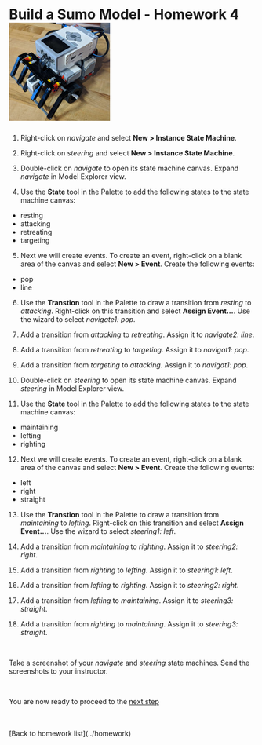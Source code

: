 # Build a Sumo Model - Homework 4  ![robot](../img/sumo_robot.jpg)  

1. Right-click on *navigate* and select **New > Instance State Machine**.   

2. Right-click on *steering* and select **New > Instance State Machine**.   

3. Double-click on *navigate* to open its state machine canvas. Expand
*navigate* in Model Explorer view.   

4. Use the **State** tool in the Palette to add the following states to the 
state machine canvas:
  * resting
  * attacking
  * retreating
  * targeting

5. Next we will create events.  To create an event, right-click on a blank
area of the canvas and select **New > Event**.  Create the following events:
  * pop
  * line

6. Use the **Transtion** tool in the Palette to draw a transition from *resting* 
to *attacking*.  Right-click on this transition and select **Assign Event...**. Use 
the wizard to select *navigate1: pop*.   

7. Add a transition from *attacking* to *retreating*.  Assign it to *navigate2: line*.  
  
8. Add a transition from *retreating* to *targeting*.  Assign it to *navigat1: pop*.  
  
9. Add a transition from *targeting* to *attacking*.  Assign it to *navigat1: pop*.  
  
10. Double-click on *steering* to open its state machine canvas. Expand
*steering* in Model Explorer view.   

11. Use the **State** tool in the Palette to add the following states to the 
state machine canvas:
  * maintaining
  * lefting
  * righting  

12. Next we will create events.  To create an event, right-click on a blank
area of the canvas and select **New > Event**.  Create the following events:
  * left
  * right
  * straight

13. Use the **Transtion** tool in the Palette to draw a transition from *maintaining* 
to *lefting*.  Right-click on this transition and select **Assign Event...**. Use 
the wizard to select *steering1: left*.   

14. Add a transition from *maintaining* to *righting*.  Assign it to *steering2: right*.  
  
15. Add a transition from *righting* to *lefting*.  Assign it to *steering1: left*.  
  
16. Add a transition from *lefting* to *righting*.  Assign it to *steering2: right*.  
  
17. Add a transition from *lefting* to *maintaining*.  Assign it to *steering3: straight*.  
  
18. Add a transition from *righting* to *maintaining*.  Assign it to *steering3: straight*.   
 
<br/>

Take a screenshot of your *navigate* and *steering* state machines. Send the 
screenshots to your instructor.  

<br/>

You are now ready to proceed to the [next step](./sumo_create5.html)

<br/>
<br/>
[Back to homework list](../homework)  
